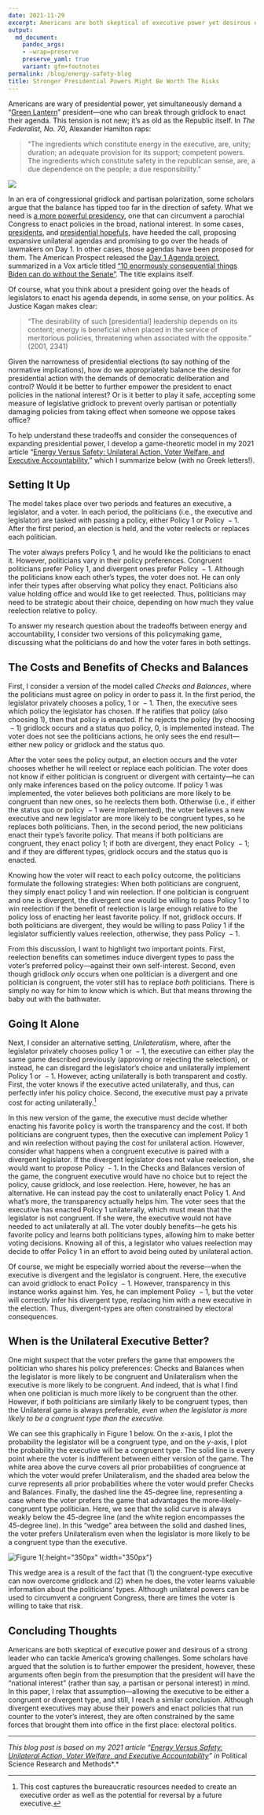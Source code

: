 ```yaml
---
date: 2021-11-29
excerpt: Americans are both skeptical of executive power yet desirous of a strong leader who can tackle America’s growing challenges. How should we think about potential benefits and risks?
output:
  md_document:
    pandoc_args:
    - –wrap=preserve
    preserve_yaml: true
    variant: gfm+footnotes
permalink: /blog/energy-safety-blog
title: Stronger Presidential Powers Might Be Worth The Risks
---
```


Americans are wary of presidential power, yet simultaneously demand a “[Green Lantern](https://www.vox.com/2014/5/20/5732208/the-green-lantern-theory-of-the-presidency-explained)” president—one who can break through gridlock to enact their agenda. This tension is not new; it’s as old as the Republic itself. In *The Federalist, No. 70*, Alexander Hamilton raps:

> “The ingredients which constitute energy in the executive, are, unity; duration; an adequate provision for its support; competent powers. The ingredients which constitute safety in the republican sense, are, a due dependence on the people; a due responsibility.”

![](https://64.media.tumblr.com/a6bbe6cb7b0c7860384b713496da192e/tumblr_oh1pnoJgZg1ukhudfo1_540.gifv)

In an era of congressional gridlock and partisan polarization, some scholars argue that the balance has tipped too far in the direction of safety. What we need is [a more powerful presidency](https://www.washingtonpost.com/politics/2020/09/14/how-stronger-presidency-could-lead-more-effective-government/), one that can circumvent a parochial Congress to enact policies in the broad, national interest. In some cases, [presidents](https://apnews.com/article/donald-trump-business-legislation-barack-obama-ap-top-news-e9f75e03bb7a41c1a44e9512d4990832), and [presidential hopefuls](https://www.nationalreview.com/news/sanders-prepares-to-sign-dozens-of-executive-orders-upon-taking-office-we-cannot-accept-delays-from-congress/), have heeded the call, proposing expansive unilateral agendas and promising to go over the heads of lawmakers on Day 1. In other cases, those agendas have been proposed for them. The American Prospect released the [Day 1 Agenda project](https://prospect.org/day-one-agenda), summarized in a Vox article titled [“10 enormously consequential things Biden can do without the Senate”](https://www.vox.com/21557717/joe-biden-executive-order-student-debt-climate). The title explains itself.

Of course, what you think about a president going over the heads of legislators to enact his agenda depends, in some sense, on your politics. As Justice Kagan makes clear:

> “The desirability of such \[presidential\] leadership depends on its content; energy is beneficial when placed in the service of meritorious policies, threatening when associated with the opposite.” (2001, 2341)

Given the narrowness of presidential elections (to say nothing of the normative implications), how do we appropriately balance the desire for presidential action with the demands of democratic deliberation and control? Would it be better to further empower the president to enact policies in the national interest? Or is it better to play it safe, accepting some measure of legislative gridlock to prevent overly partisan or potentially damaging policies from taking effect when someone we oppose takes office?

To help understand these tradeoffs and consider the consequences of expanding presidential power, I develop a game-theoretic model in my 2021 article “[Energy Versus Safety: Unilateral Action, Voter Welfare, and Executive Accountability](https://www.cambridge.org/core/journals/political-science-research-and-methods/article/abs/energy-versus-safety-unilateral-action-voter-welfare-and-executive-accountability/83154F276FCBB0FC7745284136CE4F14),” which I summarize below (with no Greek letters!).

## Setting It Up

The model takes place over two periods and features an executive, a legislator, and a voter. In each period, the politicians (i.e., the executive and legislator) are tasked with passing a policy, either Policy 1 or Policy  − 1. After the first period, an election is held, and the voter reelects or replaces each politician.

The voter always prefers Policy 1, and he would like the politicians to enact it. However, politicians vary in their policy preferences. Congruent politicians prefer Policy 1, and divergent ones prefer Policy  − 1. Although the politicians know each other’s types, the voter does not. He can only infer their types after observing what policy they enact. Politicians also value holding office and would like to get reelected. Thus, politicians may need to be strategic about their choice, depending on how much they value reelection relative to policy.

To answer my research question about the tradeoffs between energy and accountability, I consider two versions of this policymaking game, discussing what the politicians do and how the voter fares in both settings.

## The Costs and Benefits of Checks and Balances

First, I consider a version of the model called *Checks and Balances*, where the politicians must agree on policy in order to pass it. In the first period, the legislator privately chooses a policy, 1 or  − 1. Then, the executive sees which policy the legislator has chosen. If he ratifies that policy (also choosing 1), then that policy is enacted. If he rejects the policy (by choosing  − 1) gridlock occurs and a status quo policy, 0, is implemented instead. The voter does not see the politicians actions, he only sees the end result—either new policy or gridlock and the status quo.

After the voter sees the policy output, an election occurs and the voter chooses whether he will reelect or replace each politician. The voter does not know if either politician is congruent or divergent with certainty—he can only make inferences based on the policy outcome. If policy 1 was implemented, the voter believes both politicians are more likely to be congruent than new ones, so he reelects them both. Otherwise (i.e., if either the status quo or policy  − 1 were implemented), the voter believes a new executive and new legislator are more likely to be congruent types, so he replaces both politicians. Then, in the second period, the new politicians enact their type’s favorite policy. That means if both politicians are congruent, they enact policy 1; if both are divergent, they enact Policy  − 1; and if they are different types, gridlock occurs and the status quo is enacted.

Knowing how the voter will react to each policy outcome, the politicians formulate the following strategies: When both politicians are congruent, they simply enact policy 1 and win reelection. If one politician is congruent and one is divergent, the divergent one would be willing to pass Policy 1 to win reelection if the benefit of reelection is large enough relative to the policy loss of enacting her least favorite policy. If not, gridlock occurs. If both politicians are divergent, they would be willing to pass Policy 1 if the legislator sufficiently values reelection, otherwise, they pass Policy  − 1.

From this discussion, I want to highlight two important points. First, reelection benefits can sometimes induce divergent types to pass the voter’s preferred policy—against their own self-interest. Second, even though gridlock *only* occurs when one politician is a divergent and one politician is congruent, the voter still has to replace *both* politicians. There is simply no way for him to know which is which. But that means throwing the baby out with the bathwater.

## Going It Alone

Next, I consider an alternative setting, *Unilateralism*, where, after the legislator privately chooses policy 1 or  − 1, the executive can either play the same game described previously (approving or rejecting the selection), or instead, he can disregard the legislator’s choice and unilaterally implement Policy 1 or  − 1. However, acting unilaterally is both transparent and costly. First, the voter knows if the executive acted unilaterally, and thus, can perfectly infer his policy choice. Second, the executive must pay a private cost for acting unilaterally.[^1]

In this new version of the game, the executive must decide whether enacting his favorite policy is worth the transparency and the cost. If both politicians are congruent types, then the executive can implement Policy 1 and win reelection without paying the cost for unilateral action. However, consider what happens when a congruent executive is paired with a divergent legislator. If the divergent legislator does not value reelection, she would want to propose Policy  − 1. In the Checks and Balances version of the game, the congruent executive would have no choice but to reject the policy, cause gridlock, and lose reelection. Here, however, he has an alternative. He can instead pay the cost to unilaterally enact Policy 1. And what’s more, the transparency actually helps him. The voter sees that the executive has enacted Policy 1 unilaterally, which must mean that the legislator is not congruent. If she were, the executive would not have needed to act unilaterally at all. The voter doubly benefits—he gets his favorite policy and learns both politicians types, allowing him to make better voting decisions. Knowing all of this, a legislator who values reelection may decide to offer Policy 1 in an effort to avoid being outed by unilateral action.

Of course, we might be especially worried about the reverse—when the executive is divergent and the legislator is congruent. Here, the executive can avoid gridlock to enact Policy  − 1. However, transparency in this instance works against him. Yes, he can implement Policy  − 1, but the voter will correctly infer his divergent type, replacing him with a new executive in the election. Thus, divergent-types are often constrained by electoral consequences.

## When is the Unilateral Executive Better?

One might suspect that the voter prefers the game that empowers the politician who shares his policy preferences: Checks and Balances when the legislator is more likely to be congruent and Unilateralism when the executive is more likely to be congruent. And indeed, that is what I find when one politician is much more likely to be congruent than the other. However, if both politicians are similarly likely to be congruent types, then the Unilateral game is always preferable, *even when the legislator is more likely to be a congruent type than the executive.*

We can see this graphically in Figure 1 below. On the *x*-axis, I plot the probability the legislator will be a congruent type, and on the *y*-axis, I plot the probability the executive will be a congruent type. The solid line is every point where the voter is indifferent between either version of the game. The white area above the curve covers all prior probabilities of congruence at which the voter would prefer Unilateralism, and the shaded area below the curve represents all prior probabilities where the voter would prefer Checks and Balances. Finally, the dashed line the 45-degree line, representing a case where the voter prefers the game that advantages the more-likely-congruent type politician. Here, we see that the solid curve is always weakly below the 45-degree line (and the white region encompasses the 45-degree line). In this “wedge” area between the solid and dashed lines, the voter prefers Unilateralism even when the legislator is more likely to be a congruent type than the executive.

![Figure 1](/images/fig1-ua.png){:height="350px" width="350px"}

This wedge area is a result of the fact that (1) the congruent-type executive can now overcome gridlock and (2) when he does, the voter learns valuable information about the politicians’ types. Although unilateral powers can be used to circumvent a congruent Congress, there are times the voter is willing to take that risk.

## Concluding Thoughts

Americans are both skeptical of executive power and desirous of a strong leader who can tackle America’s growing challenges. Some scholars have argued that the solution is to further empower the president, however, these arguments often begin from the presumption that the president will have the “national interest” (rather than say, a partisan or personal interest) in mind. In this paper, I relax that assumption—allowing the executive to be either a congruent or divergent type, and still, I reach a similar conclusion. Although divergent executives may abuse their powers and enact policies that run counter to the voter’s interest, they are often constrained by the same forces that brought them into office in the first place: electoral politics.

------------------------------------------------------------------------

*This blog post is based on my 2021 article “[Energy Versus Safety: Unilateral Action, Voter Welfare, and Executive Accountability](https://www.cambridge.org/core/journals/political-science-research-and-methods/article/abs/energy-versus-safety-unilateral-action-voter-welfare-and-executive-accountability/83154F276FCBB0FC7745284136CE4F14)” in* Political Science Research and Methods*.*

[^1]: This cost captures the bureaucratic resources needed to create an executive order as well as the potential for reversal by a future executive.
